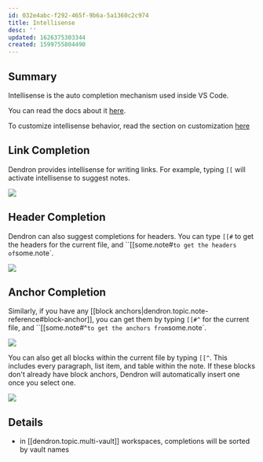 ```yaml
---
id: 032e4abc-f292-465f-9b6a-5a1360c2c974
title: Intellisense
desc: ''
updated: 1626375303344
created: 1599755804490
---
```


## Summary

Intellisense is the auto completion mechanism used inside VS Code. 

You can read the docs about it [here](https://code.visualstudio.com/docs/editor/intellisense#_intellisense-features).

To customize intellisense behavior, read the section on customization [here](https://code.visualstudio.com/docs/editor/intellisense#_customizing-intellisense)


## Link Completion

Dendron provides intellisense for writing links. For example, typing `[[` will activate intellisense to suggest notes.

![](https://i.imgur.com/m6G8XE9.png)

## Header Completion

Dendron can also suggest completions for headers. You can type `[[#` to get the headers for the current file, and ``[[some.note#` to get the headers of `some.note`.

![](https://i.imgur.com/3PTNhdj.png)

## Anchor Completion

Similarly, if you have any [[block anchors|dendron.topic.note-reference#block-anchor]], you can get them by typing `[[#^` for the current file, and ``[[some.note#^` to get the anchors from `some.note`.

![](https://i.imgur.com/SU20pQr.png)

You can also get all blocks within the current file by typing `[[^`. This includes every paragraph, list item, and table within the note. If these blocks don't already have block anchors, Dendron will automatically insert one once you select one.

<a href="https://www.loom.com/share/56f7bd5b95fb49d9844199efd91aea11"><img src="https://cdn.loom.com/sessions/thumbnails/56f7bd5b95fb49d9844199efd91aea11-with-play.gif"> </a>


## Details

- in [[dendron.topic.multi-vault]] workspaces, completions will be sorted by vault names
